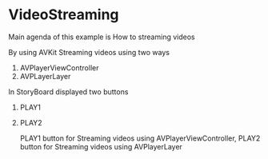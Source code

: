 # VideoStreaming
Main agenda of this example is How to streaming videos 

By using AVKit
Streaming videos using two ways
1. AVPlayerViewController
2. AVPLayerLayer

In StoryBoard displayed two buttons
1. PLAY1
2. PLAY2

	PLAY1 button for Streaming videos using AVPlayerViewController, 
	PLAY2 button for Streaming videos using AVPlayerLayer

